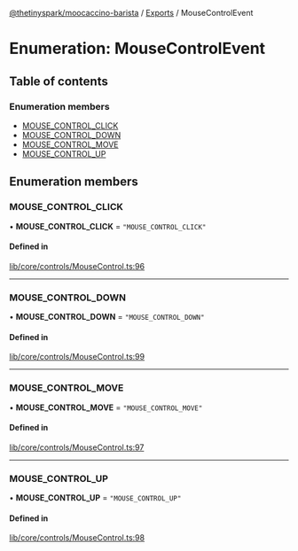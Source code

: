 [@thetinyspark/moocaccino-barista](../README.md) / [Exports](../modules.md) / MouseControlEvent

# Enumeration: MouseControlEvent

## Table of contents

### Enumeration members

- [MOUSE\_CONTROL\_CLICK](MouseControlEvent.md#mouse_control_click)
- [MOUSE\_CONTROL\_DOWN](MouseControlEvent.md#mouse_control_down)
- [MOUSE\_CONTROL\_MOVE](MouseControlEvent.md#mouse_control_move)
- [MOUSE\_CONTROL\_UP](MouseControlEvent.md#mouse_control_up)

## Enumeration members

### MOUSE\_CONTROL\_CLICK

• **MOUSE\_CONTROL\_CLICK** = `"MOUSE_CONTROL_CLICK"`

#### Defined in

[lib/core/controls/MouseControl.ts:96](https://github.com/thetinyspark/barista/blob/93f33857/lib/core/controls/MouseControl.ts#L96)

___

### MOUSE\_CONTROL\_DOWN

• **MOUSE\_CONTROL\_DOWN** = `"MOUSE_CONTROL_DOWN"`

#### Defined in

[lib/core/controls/MouseControl.ts:99](https://github.com/thetinyspark/barista/blob/93f33857/lib/core/controls/MouseControl.ts#L99)

___

### MOUSE\_CONTROL\_MOVE

• **MOUSE\_CONTROL\_MOVE** = `"MOUSE_CONTROL_MOVE"`

#### Defined in

[lib/core/controls/MouseControl.ts:97](https://github.com/thetinyspark/barista/blob/93f33857/lib/core/controls/MouseControl.ts#L97)

___

### MOUSE\_CONTROL\_UP

• **MOUSE\_CONTROL\_UP** = `"MOUSE_CONTROL_UP"`

#### Defined in

[lib/core/controls/MouseControl.ts:98](https://github.com/thetinyspark/barista/blob/93f33857/lib/core/controls/MouseControl.ts#L98)

